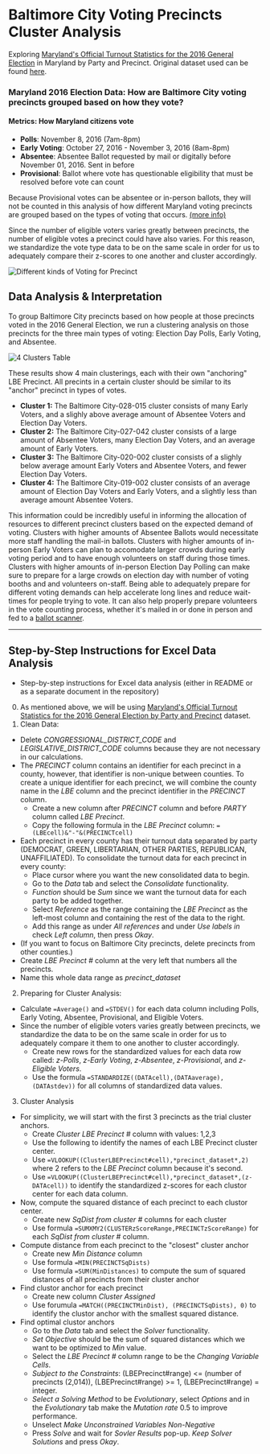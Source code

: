 # Baltimore City Voting Precincts Cluster Analysis
Exploring [Maryland's Official Turnout Statistics for the 2016 General Election](https://elections.maryland.gov/elections/2016/index.html) in Maryland by Party and Precinct.
Original dataset used can be found [here](https://github.com/CamilaCamacho/baltimore_election_cluster_analysis/blob/master/Official%20by%20Party%20and%20Precinct.csv).

### Maryland 2016 Election Data: How are Baltimore City voting precincts grouped based on how they vote?

#### Metrics: How Maryland citizens vote
* **Polls**: November 8, 2016 (7am-8pm)
* **Early Voting**: October 27, 2016 - November 3, 2016 (8am-8pm)
* **Absentee**: Absentee Ballot requested by mail or digitally before November 01, 2016. Sent in before 
* **Provisional**: Ballot where vote has questionable eligibility that must be resolved before vote can count 

Because Provisional votes can be absentee or in-person ballots, they will not be counted in this analysis of how different Maryland voting precincts are grouped based on the types of voting that occurs. [(more info)](https://en.wikipedia.org/wiki/Provisional_ballot)

Since the number of eligible voters varies greatly between precincts, the number of eligible votes a precinct could have also varies. For this reason, we standardize the vote type data to be on the same scale in order for us to adequately compare their z-scores to one another and cluster accordingly.

![Different kinds of Voting for Precinct](https://github.com/CamilaCamacho/baltimore_election_cluster_analysis/blob/master/Clustering%20Scatter%20Plot.png)

## Data Analysis & Interpretation

To group Baltimore City precincts based on how people at those precincts voted in the 2016 General Election, we run a clustering analysis on those precincts for the three main types of voting: Election Day Polls, Early Voting, and Absentee.

![4 Clusters Table](https://github.com/CamilaCamacho/baltimore_election_cluster_analysis/blob/master/Baltimore%20City%20Clusterings.png)

These results show 4 main clusterings, each with their own "anchoring" LBE Precinct. All precints in a certain cluster should be similar to its "anchor" precinct in types of votes. 
* **Cluster 1:** The Baltimore City-028-015 cluster consists of many Early Voters, and a slighly above average amount of Absentee Voters and Election Day Voters.
* **Cluster 2:** The Baltimore City-027-042 cluster consists of a large amount of Absentee Voters, many Election Day Voters, and an average amount of Early Voters. 
* **Cluster 3:** The Baltimore City-020-002 cluster consists of a slighly below average amount Early Voters and Absentee Voters, and fewer Election Day Voters. 
* **Cluster 4:** The Baltimore City-019-002 cluster consists of an average amount of Election Day Voters and Early Voters, and a slightly less than average amount Absentee Voters.

This information could be incredibly useful in informing the allocation of resources to different precinct clusters based on the expected demand of voting. Clusters with higher amounts of Absentee Ballots would necessitate more staff handling the mail-in ballots. Clusters with higher amounts of in-person Early Voters can plan to accomodate larger crowds during early voting period and to have enough volunteers on staff during those times. Clusters with higher amounts of in-person Election Day Polling can make sure to prepare for a large crowds on election day with number of voting booths and and volunteers on-staff. 
Being able to adequately prepare for different voting demands can help accelerate long lines and reduce wait-times for people trying to vote. It can also help properly prepare volunteers in the vote counting process, whether it's mailed in or done in person and fed to a [ballot scanner](https://elections.maryland.gov/voting_system/learn_about_the_new_voting_system.html).


--- 
## Step-by-Step Instructions for Excel Data Analysis
* Step-by-step instructions for Excel data analysis (either in README or as a separate document in the repository)

0. As mentioned above, we will be using [Maryland's Official Turnout Statistics for the 2016 General Election by Party and Precinct](https://github.com/CamilaCamacho/baltimore_election_cluster_analysis/blob/master/Official%20by%20Party%20and%20Precinct.csv) dataset.
1. Clean Data:
* Delete _CONGRESSIONAL_DISTRICT_CODE_ and _LEGISLATIVE_DISTRICT_CODE_ columns because they are not necessary in our calculations. 
* The _PRECINCT_ column contains an identifier for each precinct in a county, however, that identifier is non-unique between counties. To create a unique identifier for each precinct, we will combine the county name in the _LBE_ column and the precinct identifier in the _PRECINCT_ column. 
  * Create a new column after _PRECINCT_ column and before _PARTY_ column called _LBE Precinct_.
  * Copy the following formula in the _LBE Precinct_ column:
   `=(LBEcell)&"-"&(PRECINCTcell)`
* Each precinct in every county has their turnout data separated by party (DEMOCRAT, GREEN, LIBERTARIAN, OTHER PARTIES, REPUBLICAN, UNAFFILIATED). To consolidate the turnout data for each precinct in every county:
  * Place cursor where you want the new consolidated data to begin.
  * Go to the _Data_ tab and select the _Consolidate_ functionality.
  * _Function_ should be *Sum* since we want the turnout data for each party to be added together. 
  * Select _Reference_ as the range containing the _LBE Precinct_ as the left-most column and containing the rest of the data to the right. 
  * Add this range as under *All references* and under *Use labels in* check *Left column*, then press *Okay*. 
* (If you want to focus on Baltimore City precincts, delete precincts from other counties.)
* Create _LBE Precinct #_ column at the very left that numbers all the precincts. 
* Name this whole data range as *precinct_dataset*
2. Preparing for Cluster Analysis:
* Calculate `=Average()` and `=STDEV()` for each data column including Polls,	Early Voting,	Absentee,	Provisional, and	Eligible Voters. 
* Since the number of eligible voters varies greatly between precincts, we standardize the data to be on the same scale in order for us to adequately compare it them to one another to cluster accordingly.
  * Create new rows for the standardized values for each data row called: _z-Polls_,	_z-Early Voting_,	_z-Absentee_,	_z-Provisional_, and	_z-Eligible Voters_. 
  * Use the formula `=STANDARDIZE((DATAcell),(DATAaverage),(DATAstdev))` for all columns of standardized data values. 
3. Cluster Analysis
* For simplicity, we will start with the first 3 precincts as the trial cluster anchors.
  * Create _Cluster LBE Precinct #_ column with values: 1,2,3
  * Use the following to identify the names of each LBE Precinct cluster center. 
  * Use `=VLOOKUP((ClusterLBEPrecinct#cell),*precinct_dataset*,2)` where 2 refers to the _LBE Precinct_ column because it's second.
  * Use `=VLOOKUP((ClusterLBEPrecinct#cell),*precinct_dataset*,(z-DATAcell))` to identify the standardized z-scores for each clustor center for each data column.
* Now, compute the squared distance of each precinct to each clustor center.
  * Create new _SqDist from cluster #_ columns for each cluster
  * Use formula  `=SUMXMY2(CLUSTERzScoreRange,PRECINCTzScoreRange)` for each _SqDist from cluster #_ column.
* Compute distance from each precinct to the "closest" cluster anchor
  * Create new _Min Distance_ column 
  * Use formula `=MIN(PRECINCTSqDists)`
  * Use formula `=SUM(MinDistances)` to compute the sum of squared distances of all precincts from their cluster anchor
* Find clustor anchor for each precinct
  * Create new column _Cluster Assigned_
  * Use forumula `=MATCH((PRECINCTMinDist), (PRECINCTSqDists), 0)` to identify the clustor anchor with the smallest squared distance. 
* Find optimal clustor anchors
  * Go to the _Data_ tab and select the _Solver_ functionality.
  * *Set Objective* should be the sum of squared distances which we want to be optimized to *Min* value.
  * Select the _LBE Precinct #_ column range to be the *Changing Variable Cells*.
  * *Subject to the Constraints*: (LBEPrecinct#range) <= (number of precincts (2,014)), (LBEPrecinct#range) >= 1, (LBEPrecinct#range) = integer.
  * *Select a Solving Method* to be *Evolutionary*, select *Options* and in the *Evolutionary* tab make the *Mutation rate* 0.5 to improve performance. 
  * Unselect *Make Unconstrained Variables Non-Negative*
  * Press *Solve* and wait for *Sovler Results* pop-up. *Keep Solver Solutions* and press *Okay*.
